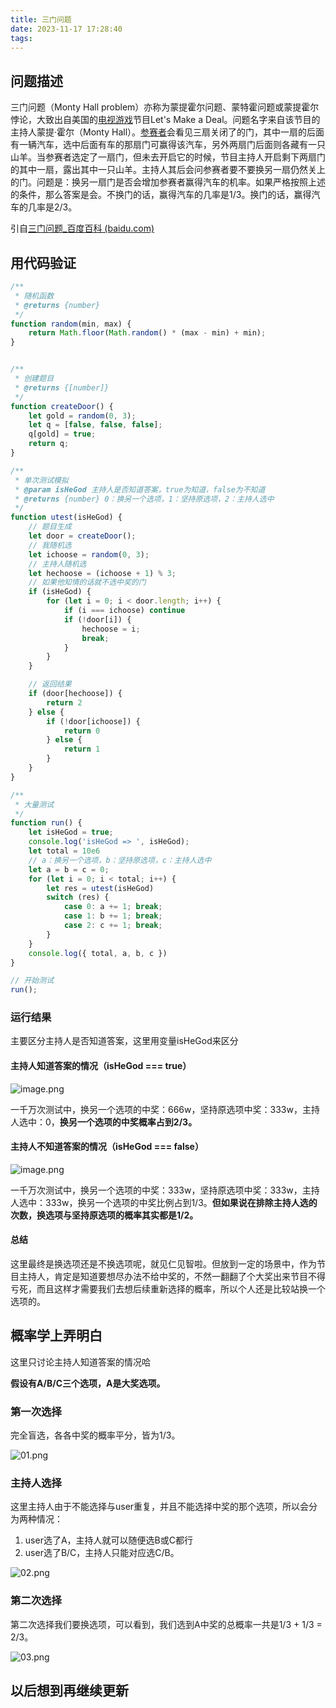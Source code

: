 ```yaml
---
title: 三门问题
date: 2023-11-17 17:28:40
tags:
---
```



## 问题描述
三门问题（Monty Hall problem）亦称为蒙提霍尔问题、蒙特霍问题或蒙提霍尔悖论，大致出自美国的[电视游戏](https://baike.baidu.com/item/%E7%94%B5%E8%A7%86%E6%B8%B8%E6%88%8F/798739?fromModule=lemma_inlink)节目Let's Make a Deal。问题名字来自该节目的主持人蒙提·霍尔（Monty Hall）。[参赛者](https://baike.baidu.com/item/%E5%8F%82%E8%B5%9B%E8%80%85/53349762?fromModule=lemma_inlink)会看见三扇关闭了的门，其中一扇的后面有一辆汽车，选中后面有车的那扇门可赢得该汽车，另外两扇门后面则各藏有一只山羊。当参赛者选定了一扇门，但未去开启它的时候，节目主持人开启剩下两扇门的其中一扇，露出其中一只山羊。主持人其后会问参赛者要不要换另一扇仍然关上的门。问题是：换另一扇门是否会增加参赛者赢得汽车的机率。如果严格按照上述的条件，那么答案是会。不换门的话，赢得汽车的几率是1/3。换门的话，赢得汽车的几率是2/3。

引自[三门问题_百度百科 (baidu.com)](https://baike.baidu.com/item/%E4%B8%89%E9%97%A8%E9%97%AE%E9%A2%98)

## 用代码验证

```js
/**
 * 随机函数
 * @returns {number}
 */
function random(min, max) {
    return Math.floor(Math.random() * (max - min) + min);
}


/**
 * 创建题目
 * @returns {[number]} 
 */
function createDoor() {
    let gold = random(0, 3);
    let q = [false, false, false];
    q[gold] = true;
    return q;
}

/**
 * 单次测试模拟
 * @param isHeGod 主持人是否知道答案，true为知道，false为不知道
 * @returns {number} 0：换另一个选项，1：坚持原选项，2：主持人选中
 */
function utest(isHeGod) {
    // 题目生成
    let door = createDoor();
    // 我随机选
    let ichoose = random(0, 3);
    // 主持人随机选
    let hechoose = (ichoose + 1) % 3;
    // 如果他知情的话就不选中奖的门
    if (isHeGod) {
        for (let i = 0; i < door.length; i++) {
            if (i === ichoose) continue
            if (!door[i]) {
                hechoose = i;
                break;
            }
        }
    }

    // 返回结果
    if (door[hechoose]) {
        return 2
    } else {
        if (!door[ichoose]) {
            return 0
        } else {
            return 1
        }
    }
}

/**
 * 大量测试
 */
function run() {
    let isHeGod = true;
    console.log('isHeGod => ', isHeGod);
    let total = 10e6
    // a：换另一个选项，b：坚持原选项，c：主持人选中
    let a = b = c = 0;
    for (let i = 0; i < total; i++) {
        let res = utest(isHeGod)
        switch (res) {
            case 0: a += 1; break;
            case 1: b += 1; break;
            case 2: c += 1; break;
        }
    }
    console.log({ total, a, b, c })
}

// 开始测试
run();
```

### 运行结果
主要区分主持人是否知道答案，这里用变量isHeGod来区分

#### 主持人知道答案的情况（isHeGod === true）
![image.png](https://p9-juejin.byteimg.com/tos-cn-i-k3u1fbpfcp/ccbb489d6f9e4e48b62e1ff01a25c8ab~tplv-k3u1fbpfcp-jj-mark:0:0:0:0:q75.image#?w=2880&h=1800&s=422944&e=png&b=002c37)

一千万次测试中，换另一个选项的中奖：666w，坚持原选项中奖：333w，主持人选中：0，**换另一个选项的中奖概率占到2/3。**

#### 主持人不知道答案的情况（isHeGod === false）

![image.png](https://p9-juejin.byteimg.com/tos-cn-i-k3u1fbpfcp/2e563b2f88cb42eb961f3da29eefffa0~tplv-k3u1fbpfcp-jj-mark:0:0:0:0:q75.image#?w=2880&h=1800&s=425820&e=png&b=002d38)

一千万次测试中，换另一个选项的中奖：333w，坚持原选项中奖：333w，主持人选中：333w，换另一个选项的中奖比例占到1/3。**但如果说在排除主持人选的次数，换选项与坚持原选项的概率其实都是1/2。**

#### 总结
这里最终是换选项还是不换选项呢，就见仁见智啦。但放到一定的场景中，作为节目主持人，肯定是知道要想尽办法不给中奖的，不然一翻翻了个大奖出来节目不得亏死，而且这样才需要我们去想后续重新选择的概率，所以个人还是比较站换一个选项的。

## 概率学上弄明白
这里只讨论主持人知道答案的情况哈

**假设有A/B/C三个选项，A是大奖选项。**

### 第一次选择
完全盲选，各各中奖的概率平分，皆为1/3。

![01.png](https://p1-juejin.byteimg.com/tos-cn-i-k3u1fbpfcp/ae959ab51ae5443f894d6425f922876d~tplv-k3u1fbpfcp-jj-mark:0:0:0:0:q75.image#?w=1728&h=1080&s=22100&e=png&b=ffffff)

### 主持人选择
这里主持人由于不能选择与user重复，并且不能选择中奖的那个选项，所以会分为两种情况：
1. user选了A，主持人就可以随便选B或C都行
2. user选了B/C，主持人只能对应选C/B。


![02.png](https://p9-juejin.byteimg.com/tos-cn-i-k3u1fbpfcp/e04ee7fe4998420c9890e2d1cbe17086~tplv-k3u1fbpfcp-jj-mark:0:0:0:0:q75.image#?w=1728&h=1080&s=36221&e=png&b=ffffff)

### 第二次选择
第二次选择我们要换选项，可以看到，我们选到A中奖的总概率一共是1/3 + 1/3 = 2/3。

![03.png](https://p3-juejin.byteimg.com/tos-cn-i-k3u1fbpfcp/fb0b7538705d463cbaea26feaf22f560~tplv-k3u1fbpfcp-jj-mark:0:0:0:0:q75.image#?w=1728&h=1080&s=49490&e=png&b=ffffff)

## 以后想到再继续更新
